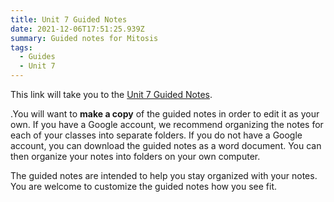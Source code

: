 ```yaml
---
title: Unit 7 Guided Notes
date: 2021-12-06T17:51:25.939Z
summary: Guided notes for Mitosis
tags:
  - Guides
  - Unit 7
---
```

This link will take you to the [Unit 7 Guided Notes](https://docs.google.com/document/d/1noMnQFg6Gxyu0Iz-eEBVJzDfG0cYsWe1Apreb6fXAGw/edit?usp=sharing).

.You will want to **make a copy** of the guided notes in order to edit it as your own. If you have a Google account, we recommend organizing the notes for each of your classes into separate folders. If you do not have a Google account, you can download the guided notes as a word document. You can then organize your notes into folders on your own computer.

The guided notes are intended to help you stay organized with your notes. You are welcome to customize the guided notes how you see fit.